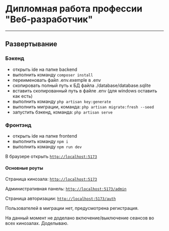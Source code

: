 # Дипломная работа профессии "Веб-разработчик"

***

## Развертывание

### Бэкенд

- открыть ide на папке backend
- выполнить команду `composer install`
- переименовать файл .env.exemple в .env
- скопировать полный путь к БД файла ./database/database.sqlite
- вставить скопированный путь в файле .env (для windows оставить как есть)
- выполнить команду `php artisan key:generate`
- выполнить миграции, команда: `php artisan migrate:fresh --seed`
- запустить бэкенд, команда: `php artisan serve`


### Фронтэнд

- открыть ide на папке frontend
- выполнить команду `npm i`
- выполнить команду `npm run dev`

В браузере открыть [`http://localhost:5173`](http://localhost:5173)


#### Основные роуты

Страница кинозала: [`http://localhost:5173`](http://localhost:5173)

Административная панель: [`http://localhost:5173/admin`](http://localhost:5173/admin)

Страница авторизации: [`http://localhost:5173/auth`](http://localhost:5173/auth)

Пользователей в миграции нет, предусмотрена регистрация.



На данный момент не доделано включение/выключение сеансов во всех кинозалах. Доделываю.